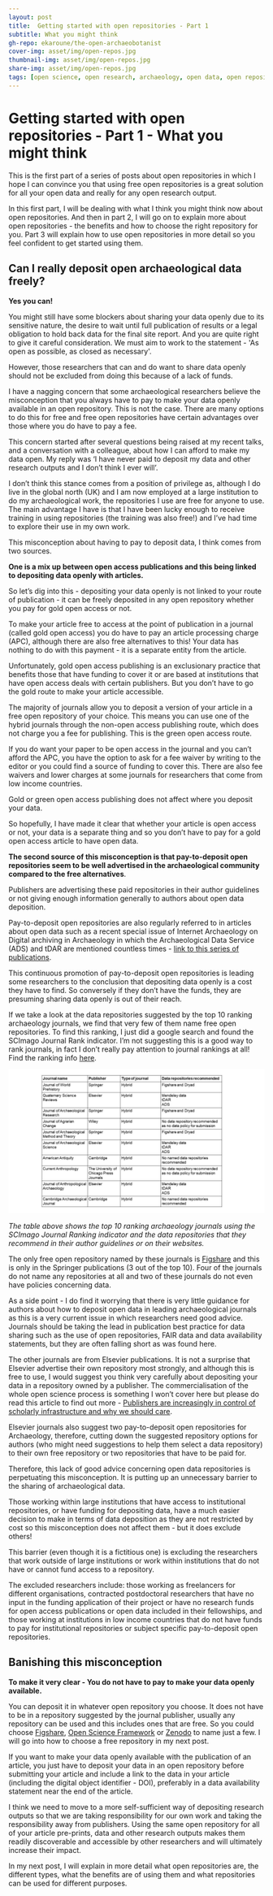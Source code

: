 ```yaml
---
layout: post
title:  Getting started with open repositories - Part 1
subtitle: What you might think
gh-repo: ekaroune/the-open-archaeobotanist
cover-img: asset/img/open-repos.jpg
thumbnail-img: asset/img/open-repos.jpg
share-img: asset/img/open-repos.jpg
tags: [open science, open research, archaeology, open data, open repositories]
---
```


# Getting started with open repositories - Part 1 - What you might think 

This is the first part of a series of posts about open repositories in which I hope I can convince you that using free open repositories is a great solution for all your open data and really for any open research output.

In this first part, I will be dealing with what I think you might think now about open repositories. And then in part 2, I will go on to explain more about open repositories - the benefits and how to choose the right repository for you. Part 3 will explain how to use open repositories in more detail so you feel confident to get started using them. 

## Can I really deposit open archaeological data freely?  

**Yes you can!** 

You might still have some blockers about sharing your data openly due to its sensitive nature, the desire to wait until full publication of results or a legal obligation to hold back data for the final site report. And you are quite right to give it careful consideration. We must aim to work to the statement - 'As open as possible, as closed as necessary'. 

However, those researchers that can and do want to share data openly should not be excluded from doing this because of a lack of funds. 

I have a nagging concern that some archaeological researchers believe the misconception that you always have to pay to make your data openly available in an open repository. This is not the case. There are many options to do this for free and free open repositories have certain advantages over those where you do have to pay a fee.

This concern started after several questions being raised at my recent talks, and a conversation with a colleague, about how I can afford to make my data open. My reply was ‘I have never paid to deposit my data and other research outputs and I don’t think I ever will’. 

I don’t think this stance comes from a position of privilege as, although I do live in the global north (UK) and I am now employed at a large institution to do my archaeological work, the repositories I use are free for anyone to use. The main advantage I have is that I have been lucky enough to receive training in using repositories (the training was also free!) and I’ve had time to explore their use in my own work. 

This misconception about having to pay to deposit data, I think comes from two sources. 

**One is a mix up between open access publications and this being linked to depositing data openly with articles.** 

So let’s dig into this - depositing your data openly is not linked to your route of publication - it can be freely deposited in any open repository whether you pay for gold open access or not. 

To make your article free to access at the point of publication in a journal (called gold open access) you do have to pay an article processing charge (APC), although there are also free alternatives to this! Your data has nothing to do with this payment - it is a separate entity from the article. 

Unfortunately, gold open access publishing is an exclusionary practice that benefits those that have funding to cover it or are based at institutions that have open access deals with certain publishers. But you don’t have to go the gold route to make your article accessible.

The majority of journals allow you to deposit a version of your article in a free open repository of your choice. This means you can use one of the hybrid journals through the non-open access publishing route, which does not charge you a fee for publishing. This is the green open access route. 

If you do want your paper to be open access in the journal and you can’t afford the APC, you have the option to ask for a fee waiver by writing to the editor or you could find a source of funding to cover this. There are also fee waivers and lower charges at some journals for researchers that come from low income countries.  

Gold or green open access publishing does not affect where you deposit your data.

So hopefully, I have made it clear that whether your article is open access or not, your data is a separate thing and so you don’t have to pay for a gold open access article to have open data.  

**The second source of this misconception is that pay-to-deposit open repositories seem to be well advertised in the archaeological community compared to the free alternatives**. 

Publishers are advertising these paid repositories in their author guidelines or not giving enough information generally to authors about open data deposition. 

Pay-to-deposit open repositories are also regularly referred to in articles about open data such as a recent special issue of Internet Archaeology on Digital archiving in Archaeology in which the Archaeological Data Service (ADS) and tDAR are mentioned countless times - [link to this series of publications](https://intarch.ac.uk/journal/issue58/intro.cfm). 

This continuous promotion of pay-to-deposit open repositories is leading some researchers to the conclusion that depositing data openly is a cost they have to find. So conversely if they don’t have the funds, they are presuming sharing data openly is out of their reach. 

If we take a look at the data repositories suggested by the top 10 ranking archaeology journals, we find that very few of them name free open repositories. To find this ranking, I just did a google search and found the SCImago Journal Rank indicator. I’m not suggesting this is a good way to rank journals, in fact I don’t really pay attention to journal rankings at all! Find the ranking info [here](https://www.scimagojr.com/journalrank.php?category=3302). 

![journal table](../asset/img/journal-table-repos.jpg)

*The table above shows the top 10 ranking archaeology journals using the SCImago Journal Ranking indicator and the data repositories that they recommend in their author guidelines or on their websites.*

The only free open repository named by these journals is [Figshare](https://figshare.com/) and this is only in the Springer publications (3 out of the top 10).  Four of the journals do not name any repositories at all and two of these journals do not even have policies concerning data. 

As a side point - I do find it worrying that there is very little guidance for authors about how to deposit open data in leading archaeological journals as this is a very current issue in which researchers need good advice. Journals should be taking the lead in publication best practice for data sharing such as the use of open repositories, FAIR data and data availability statements, but they are often falling short as was found here.

The other journals are from Elsevier publications. It is not a surprise that Elsevier advertise their own repository most strongly, and although this is free to use, I would suggest you think very carefully about depositing your data in a repository owned by a publisher. The commercialisation of the whole open science process is something I won’t cover here but please do read this article to find out more - [Publishers are increasingly in control of scholarly infrastructure and why we should care](http://knowledgegap.org/index.php/sub-projects/rent-seeking-and-financialization-of-the-academic-publishing-industry/preliminary-findings/).

Elsevier journals also suggest two pay-to-deposit open repositories for Archaeology, therefore, cutting down the suggested repository options for authors (who might need suggestions to help them select a data repository) to their own free repository or two repositories that have to be paid for. 

Therefore, this lack of good advice concerning open data repositories is perpetuating this misconception. It is putting up an unnecessary barrier to the sharing of archaeological data.

Those working within large institutions that have access to institutional repositories, or have funding for depositing data, have a much easier decision to make in terms of data deposition as they are not restricted by cost so this misconception does not affect them - but it does exclude others! 

This barrier (even though it is a fictitious one) is excluding the researchers that work outside of large institutions or work within institutions that do not have or cannot fund access to a repository. 

The excluded researchers include: those working as freelancers for different organisations, contracted postdoctoral researchers that have no input in the funding application of their project or have no research funds for open access publications or open data included in their fellowships, and those working at institutions in low income countries that do not have funds to pay for institutional repositories or subject specific pay-to-deposit open repositories.

## Banishing this misconception

**To make it very clear - You do not have to pay to make your data openly available.**  

You can deposit it in whatever open repository you choose. It does not have to be in a repository suggested by the journal publisher, usually any repository can be used and this includes ones that are free. So you could choose [Figshare](https://figshare.com/), [Open Science Framework](https://osf.io/) or [Zenodo](https://zenodo.org/) to name just a few. I will go into how to choose a free repository in my next post.

If you want to make your data openly available with the publication of an article, you just have to deposit your data in an open repository before submitting your article and include a link to the data in your article (including the digital object identifier - DOI), preferably in a data availability statement near the end of the article.

I think we need to move to a more self-sufficient way of depositing research outputs so that we are taking responsibility for our own work and taking the responsibility away from publishers. Using the same open repository for all of your article pre-prints, data and other research outputs makes them readily discoverable and accessible by other researchers and will ultimately increase their impact. 

In my next post, I will explain in more detail what open repositories are, the different types, what the benefits are of using them and what repositories can be used for different purposes.


